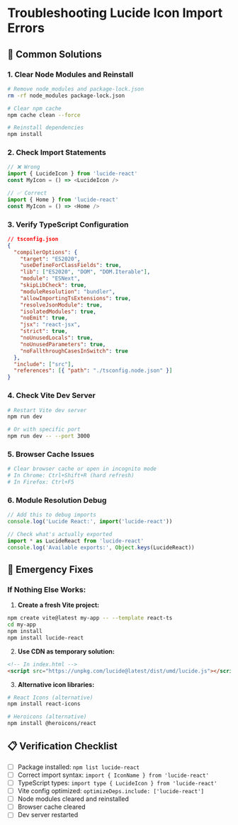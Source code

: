 # Troubleshooting Lucide Icon Import Errors

## 🔧 Common Solutions

### 1. Clear Node Modules and Reinstall
```bash
# Remove node_modules and package-lock.json
rm -rf node_modules package-lock.json

# Clear npm cache
npm cache clean --force

# Reinstall dependencies
npm install
```

### 2. Check Import Statements
```typescript
// ❌ Wrong
import { LucideIcon } from 'lucide-react'
const MyIcon = () => <LucideIcon />

// ✅ Correct
import { Home } from 'lucide-react'
const MyIcon = () => <Home />
```

### 3. Verify TypeScript Configuration
```json
// tsconfig.json
{
  "compilerOptions": {
    "target": "ES2020",
    "useDefineForClassFields": true,
    "lib": ["ES2020", "DOM", "DOM.Iterable"],
    "module": "ESNext",
    "skipLibCheck": true,
    "moduleResolution": "bundler",
    "allowImportingTsExtensions": true,
    "resolveJsonModule": true,
    "isolatedModules": true,
    "noEmit": true,
    "jsx": "react-jsx",
    "strict": true,
    "noUnusedLocals": true,
    "noUnusedParameters": true,
    "noFallthroughCasesInSwitch": true
  },
  "include": ["src"],
  "references": [{ "path": "./tsconfig.node.json" }]
}
```

### 4. Check Vite Dev Server
```bash
# Restart Vite dev server
npm run dev

# Or with specific port
npm run dev -- --port 3000
```

### 5. Browser Cache Issues
```bash
# Clear browser cache or open in incognito mode
# In Chrome: Ctrl+Shift+R (hard refresh)
# In Firefox: Ctrl+F5
```

### 6. Module Resolution Debug
```typescript
// Add this to debug imports
console.log('Lucide React:', import('lucide-react'))

// Check what's actually exported
import * as LucideReact from 'lucide-react'
console.log('Available exports:', Object.keys(LucideReact))
```

## 🚨 Emergency Fixes

### If Nothing Else Works:

1. **Create a fresh Vite project:**
```bash
npm create vite@latest my-app -- --template react-ts
cd my-app
npm install
npm install lucide-react
```

2. **Use CDN as temporary solution:**
```html
<!-- In index.html -->
<script src="https://unpkg.com/lucide@latest/dist/umd/lucide.js"></script>
```

3. **Alternative icon libraries:**
```bash
# React Icons (alternative)
npm install react-icons

# Heroicons (alternative)
npm install @heroicons/react
```

## 📋 Verification Checklist

- [ ] Package installed: `npm list lucide-react`
- [ ] Correct import syntax: `import { IconName } from 'lucide-react'`
- [ ] TypeScript types: `import type { LucideIcon } from 'lucide-react'`
- [ ] Vite config optimized: `optimizeDeps.include: ['lucide-react']`
- [ ] Node modules cleared and reinstalled
- [ ] Browser cache cleared
- [ ] Dev server restarted